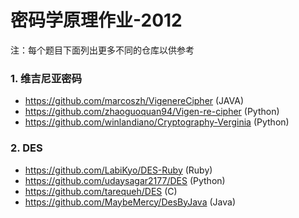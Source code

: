 密码学原理作业-2012
=================

注：每个题目下面列出更多不同的仓库以供参考

### 1. 维吉尼亚密码


* https://github.com/marcoszh/VigenereCipher (JAVA)
* https://github.com/zhaoguoquan94/Vigen-re-cipher (Python)
* https://github.com/winlandiano/Cryptography-Verginia (Python)

### 2. DES

* https://github.com/LabiKyo/DES-Ruby (Ruby) 
* https://github.com/udaysagar2177/DES (Python)
* https://github.com/tarequeh/DES (C)
* https://github.com/MaybeMercy/DesByJava (Java)